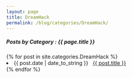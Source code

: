 ```yaml
---
layout: page
title: DreamHack
permalink: /blog/categories/DreamHack/
---
```


<h5> Posts by Category : {{ page.title }} </h5>

<div class="card">
{% for post in site.categories.DreamHack %}
 <li class="category-posts"><span>{{ post.date | date_to_string }}</span> &nbsp; <a href="{{ post.url }}">{{ post.title }}</a></li>
{% endfor %}
</div>